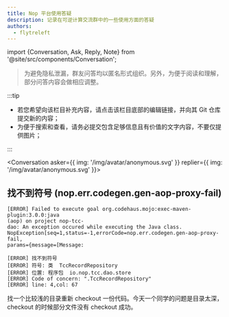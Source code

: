 ```yaml
---
title: Nop 平台使用答疑
description: 记录在可逆计算交流群中的一些使用方面的答疑
authors:
  - flytreleft
---
```


import {Conversation, Ask, Reply, Note} from '@site/src/components/Conversation';

> 为避免隐私泄漏，群友问答均以匿名形式组织。另外，为便于阅读和理解，部分问答内容会做相应调整。

:::tip

- 若您希望向该栏目补充内容，请点击该栏目底部的编辑链接，并向其 Git 仓库提交新的内容；
- 为便于搜索和查看，请务必提交包含足够信息且有价值的文字内容，不要仅提供图片；

:::

<Conversation
asker={{ img: '/img/avatar/anonymous.svg' }}
replier={{ img: '/img/avatar/anonymous.svg' }}>

<Ask>

## 找不到符号 (nop.err.codegen.gen-aop-proxy-fail)

```log
[ERROR] Failed to execute goal org.codehaus.mojo:exec-maven-plugin:3.0.0:java 
(aop) on project nop-tcc-dao: An exception occured while executing the Java class. 
NopException[seq=1,status=-1,errorCode=nop.err.codegen.gen-aop-proxy-fail,
params={message=[Message:

[ERROR] 找不到符号
[ERROR] 符号: 类  TccRecordRepository
[ERROR] 位置: 程序包  io.nop.tcc.dao.store
[ERROR] Code of concern: ".TccRecordRepository"
[ERROR] line: 4,col: 67
```

</Ask>

<Reply>

找一个比较浅的目录重新 checkout 一份代码。今天一个同学的问题是目录太深，
checkout 的时候部分文件没有 checkout 成功。

</Reply>

</Conversation>
